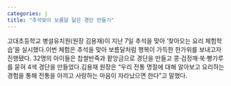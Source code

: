 ```yaml
---
categories: j
title: "추석맞이 보름달 닮은 경단 만들기"
---
```

고대초등학교 병설유치원(원장 김용재)이 지난 7일 추석을 맞아 ‘찾아오는 요리 체험학습’을 실시했다.이번 체험은 추석을 맞아 보름달처럼 행복이 가득한 한가위를 보내고자 진행됐다. 32명의 아이들은 찹쌀반죽과 팥앙금으로 경단을 만들고 콩·검정깨·쑥·빵가루를 묻혀 4색 경단을 만들었다.김용재 원장은 “우리 전통 명절에 대해 알아보고 요리하는 경험을 통해 전통을 아끼고 사랑하는 마음이 자라났으면 한다”고 말했다.